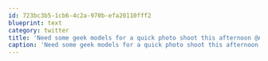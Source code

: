```yaml
---
id: 723bc3b5-1cb6-4c2a-970b-efa20110fff2
blueprint: text
category: twitter
title: 'Need some geek models for a quick photo shoot this afternoon @AccelerateOK'
caption: 'Need some geek models for a quick photo shoot this afternoon <span class="username username_linked">@<a href="https://twitter.com/AccelerateOK" title="Accelerate Okanagan">AccelerateOK</a></span>'
---
```

